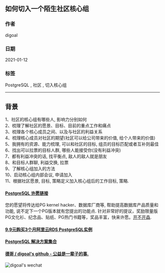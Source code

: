 ## 如何切入一个陌生社区核心组  
  
### 作者  
digoal  
  
### 日期  
2021-01-12   
  
### 标签  
PostgreSQL , 社区 , 切入核心组    
  
----  
  
## 背景  
1、社区的核心组有哪些人, 影响力分别如何  
2、梳理了解社区的愿景、目标、目前的重点工作和痛点  
3、梳理各个核心成员之间、以及与社区的利益关系  
4、梳理核心成员对社区的期望(社区可以给公司带来的价值, 给个人带来的价值)   
5、我拥有的资源、能力梳理, 可以和社区的目标, 组员的目标匹配或者互补则最佳   
6、找出可以拉票的目标人群, 哪些人能接受你(没有利益冲突)  
7、都有利益冲突的话, 找平衡点, 敌人的敌人就是朋友   
8、和目标人群聊, 利益交换, 拉票  
9、了解核心组加入的方法  
10、启动核心组内部会议, 申请加入  
11、根据社区愿景, 目标, 策略定义加入核心组后的工作目标, 策略.  
  
  
#### [PostgreSQL 许愿链接](https://github.com/digoal/blog/issues/76 "269ac3d1c492e938c0191101c7238216")
您的愿望将传达给PG kernel hacker、数据库厂商等, 帮助提高数据库产品质量和功能, 说不定下一个PG版本就有您提出的功能点. 针对非常好的提议，奖励限量版PG文化衫、纪念品、贴纸、PG热门书籍等，奖品丰富，快来许愿。[开不开森](https://github.com/digoal/blog/issues/76 "269ac3d1c492e938c0191101c7238216").  
  
  
#### [9.9元购买3个月阿里云RDS PostgreSQL实例](https://www.aliyun.com/database/postgresqlactivity "57258f76c37864c6e6d23383d05714ea")
  
  
#### [PostgreSQL 解决方案集合](https://yq.aliyun.com/topic/118 "40cff096e9ed7122c512b35d8561d9c8")
  
  
#### [德哥 / digoal's github - 公益是一辈子的事.](https://github.com/digoal/blog/blob/master/README.md "22709685feb7cab07d30f30387f0a9ae")
  
  
![digoal's wechat](../pic/digoal_weixin.jpg "f7ad92eeba24523fd47a6e1a0e691b59")
  
